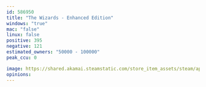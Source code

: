 ```yaml
---
id: 586950
title: "The Wizards - Enhanced Edition"
windows: "true"
mac: "false"
linux: false
positive: 395
negative: 121
estimated_owners: "50000 - 100000"
peak_ccu: 0

image: https://shared.akamai.steamstatic.com/store_item_assets/steam/apps/586950/header.jpg?t=1727958710
opinions:
---
```


